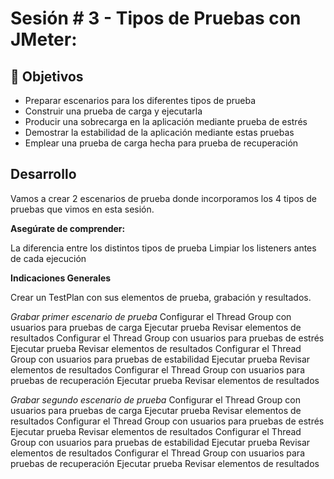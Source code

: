 # Sesión # 3 - Tipos de Pruebas con JMeter: 

## :dart: Objetivos

- Preparar escenarios para los diferentes tipos de prueba
- Construir una prueba de carga y ejecutarla
- Producir una sobrecarga en la aplicación mediante prueba de estrés
- Demostrar la estabilidad de la aplicación mediante estas pruebas
- Emplear una prueba de carga hecha para prueba de recuperación


## Desarrollo

Vamos a crear 2 escenarios de prueba donde incorporamos los 4 tipos de pruebas que vimos en esta sesión.


**Asegúrate de comprender:**

La diferencia entre los distintos tipos de prueba
Limpiar los listeners antes de cada ejecución

**Indicaciones Generales**

Crear un TestPlan con sus elementos de prueba, grabación y resultados.

*Grabar primer escenario de prueba*
Configurar el Thread Group con usuarios para pruebas de carga
Ejecutar prueba
Revisar elementos de resultados
Configurar el Thread Group con usuarios para pruebas de estrés
Ejecutar prueba
Revisar elementos de resultados
Configurar el Thread Group con usuarios para pruebas de estabilidad
Ejecutar prueba
Revisar elementos de resultados
Configurar el Thread Group con usuarios para pruebas de recuperación
Ejecutar prueba
Revisar elementos de resultados

*Grabar segundo escenario de prueba*
Configurar el Thread Group con usuarios para pruebas de carga
Ejecutar prueba
Revisar elementos de resultados
Configurar el Thread Group con usuarios para pruebas de estrés
Ejecutar prueba
Revisar elementos de resultados
Configurar el Thread Group con usuarios para pruebas de estabilidad
Ejecutar prueba
Revisar elementos de resultados
Configurar el Thread Group con usuarios para pruebas de recuperación
Ejecutar prueba
Revisar elementos de resultados
